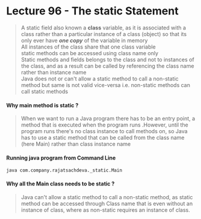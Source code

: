 # Lecture 96 - The static Statement

> A static field also known a **class** variable, as it is associated with a class rather than a particular instance 
of a class (object) so that its only ever have _**one copy**_ of the variable in memory <br/>
> All instances of the class share that one class variable <br />
> static methods can be accessed using class name only <br />
> Static methods and fields belongs to the class and not to instances of the class, and as a result can be called by 
referencing the class name rather than instance name <br />
> Java does not or can't allow a static method to call a non-static method but same is not valid vice-versa i.e. 
non-static methods can call static methods

#### Why main method is static ?
> When we want to run a Java program there has to be an entry point, a method that is executed when the program runs
.However, until the program runs there's no class instance to call methods on, so Java has to use a static method 
that can be called from the class name (here Main) rather than class instance name<br /> 

#### Running java program from Command Line
`java com.company.rajatsachdeva._static.Main`

#### Why all the Main class needs to be static ?
> Java can't allow a static method to call a non-static method, as static method can be accessed through Class name 
that is even without an instance of class, where as non-static requires an instance of class. 